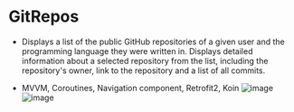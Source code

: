 # GitRepos
* Displays a list of the public GitHub repositories of a given user and the programming language they were written in. Displays detailed information about a selected repository from the list, including the repository's owner, link to the repository and a list of all commits.

* MVVM, Coroutines, Navigation component, Retrofit2, Koin
![image](https://user-images.githubusercontent.com/57250076/210282070-22c546a6-95de-4aa1-a1ca-4792aa537d88.png)
![image](https://user-images.githubusercontent.com/57250076/210282151-6aa500be-9d3a-4a27-b297-74321d11f2be.png)
